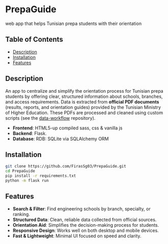 # PrepaGuide
web app that helps Tunisian prepa students with their orientation

## Table of Contents
- [Description](#description)
- [Installation](#installation)
- [Features](#features)

## Description
An app to centralize and simplify the orientation process for Tunisian prepa students by offering clear, structured information about schools, branches, and access requirements.
Data is extracted from **official PDF documents** (results, reports, and orientation guides) provided by the Tunisian Ministry of Higher Education. These PDFs are processed and cleaned using custom scripts (see the [data-workflow](https://github.com/FirasSg03/data-workflow) repository).
- **Frontend**: HTML5-up compiled sass, css & vanilla js
- **Backend**: Flask.
- **Database**: RDB: SQLite via SQLAlchemy ORM

## Installation
```bash
git clone https://github.com/FirasSg03/PrepaGuide.git
cd PrepaGuide
pip install -r requirements.txt
python -m flask run
```

## Features
- **Search & Filter**: Find engineering schools by branch, specialty, or ranking.
- **Structured Data**: Clean, reliable data collected from official sources.
- **Orientation Aid**: Simplifies the decision-making process for students.
- **Responsive Design**: Works well on both desktop and mobile devices.
- **Fast & Lightweight**: Minimal UI focused on speed and clarity.




